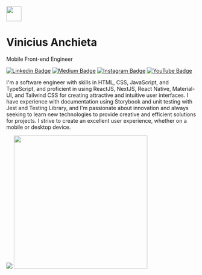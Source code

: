 <div>
  <img width="40" src="https://user-images.githubusercontent.com/31235308/233757148-892564b0-b452-4b48-9875-d656f0baba19.png">
  <h1>Vinicius Anchieta</h1>
</div>

Mobile Front-end Engineer

[![Linkedin Badge](https://img.shields.io/badge/-LinkedIn-5658dd?style=flat-square&logo=Linkedin&logoColor=white&link=https://www.linkedin.com/in/viniciusanchieta/)](https://www.linkedin.com/in/viniciusanchieta/) 
[![Medium Badge](https://img.shields.io/badge/-Medium-5658dd?style=flat-square&logo=Medium&logoColor=white&&link=https://medium.com/@viniciusanchieta)](https://medium.com/@viniciusanchieta)
[![Instagram Badge](https://img.shields.io/badge/-Instagram-5658dd?style=flat-square&logo=Instagram&logoColor=white&link=https://www.instagram.com/viniciusanchieta.dev/)](https://www.instagram.com/viniciusanchieta.dev/)
[![YouTube Badge](https://img.shields.io/badge/-YouTube-5658dd?style=flat-square&logo=YouTube&logoColor=white&link=https://www.youtube.com/@viniciusanchieta)](https://www.youtube.com/@viniciusanchieta)


I'm a software engineer with skills in HTML, CSS, JavaScript, and TypeScript, and proficient in using ReactJS, NextJS, React Native, Material-UI, and Tailwind CSS for creating attractive and intuitive user interfaces. I have experience with documentation using Storybook and unit testing with Jest and Testing Library, and I'm passionate about innovation and always seeking to learn new technologies to provide creative and efficient solutions for projects. I strive to create an excellent user experience, whether on a mobile or desktop device.

<div>
  <img src="https://github-readme-stats.vercel.app/api?username=viniciusanchieta&hide_border=true&theme=dark&show_icons=true&icon_color=5658dd">
  <img width="354" src="https://github-readme-stats.vercel.app/api/top-langs/?username=viniciusanchieta&layout=compact&hide_border=true&theme=dark&show_icons=true&icon_color=5658dd">
</div>
<br/>
